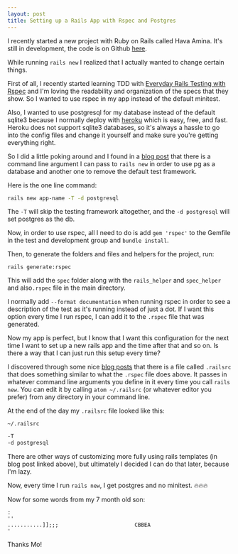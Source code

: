```yaml
---
layout: post
title: Setting up a Rails App with Rspec and Postgres
---
```


I recently started a new project with Ruby on Rails called Hava Amina. It's still in development, the code is on Github [here](https://github.com/joesasson/hava-amina).

While running `rails new` I realized that I actually wanted to change certain things.

First of all, I recently started learning TDD with [Everyday Rails Testing with Rspec](https://leanpub.com/everydayrailsrspec) and I'm loving the readability and organization of the specs that they show. So I wanted to use rspec in my app instead of the default minitest.

Also, I wanted to use postgresql for my database instead of the default sqlite3 because I normally deploy with [heroku](`https://heroku.com`) which is easy, free, and fast. Heroku does not support sqlite3 databases, so it's always a hassle to go into the config files and change it yourself and make sure you're getting everything right.

So I did a little poking around and I found in a [blog post](http://julianveling.com/?p=18) that there is a command line argument I can pass to `rails new` in order to use pg as a database and another one to remove the default test framework.

Here is the one line command:

```bash
rails new app-name -T -d postgresql
```

The `-T` will skip the testing framework altogether, and the `-d postgresql` will set postgres as the db.

Now, in order to use rspec, all I need to do is add `gem 'rspec'` to the Gemfile in the test and development group and `bundle install`.

Then, to generate the folders and files and helpers for the project, run:

```
rails generate:rspec
```

This will add the `spec` folder along with the `rails_helper` and `spec_helper` and also`.rspec` file in the main directory.

I normally add `--format documentation` when running rspec in order to see a description of the test as it's running instead of just a dot. If I want this option every time I run rspec, I can add it to the `.rspec` file that was generated.

Now my app is perfect, but I know that I want this configuration for the next time I want to set up a new rails app and the time after that and so on. Is there a way that I can just run this setup every time?

I discovered through some nice [blog post](https://richonrails.com/articles/customizing-the-rails-app-generator)[s](https://www.benpickles.com/articles/64-my-dot-railsrc) that there is a file called `.railsrc` that does something similar to what the `.rspec` file does above. It passes in whatever command line arguments you define in it every time you call `rails new`. You can edit it by calling `atom ~/.railsrc` (or whatever editor you prefer) from any directory in your command line.

At the end of the day my `.railsrc` file looked like this:

`~/.railsrc`

```bash
-T
-d postgresql
```

There are other ways of customizing more fully using rails templates (in blog post linked above), but ultimately I decided I can do that later, because I'm lazy.

Now, every time I run `rails new`, I get postgres and no minitest. 🔥🔥🔥

Now for some words from my 7 month old son:

```
:
''
...........]];;;                        CBBEA
'
```

Thanks Mo!
